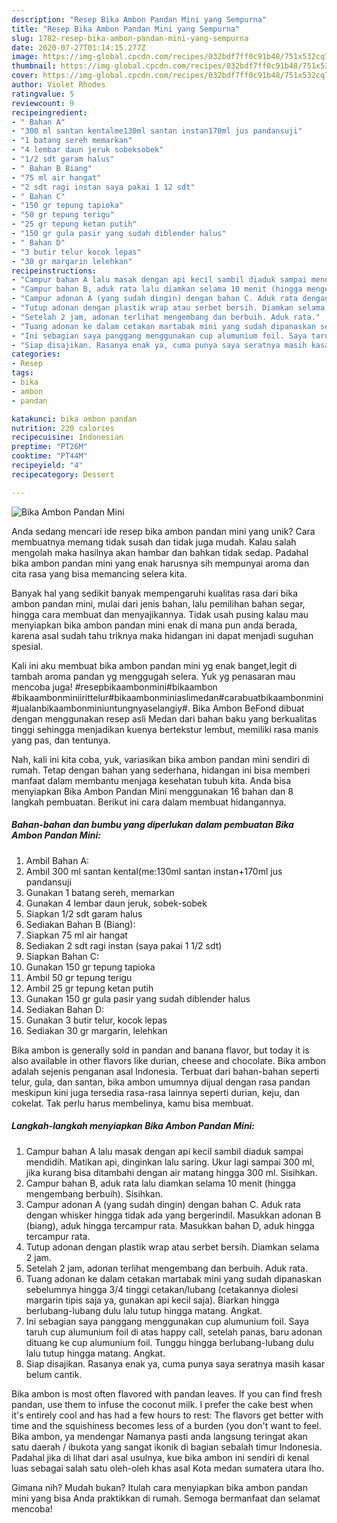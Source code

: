 ```yaml
---
description: "Resep Bika Ambon Pandan Mini yang Sempurna"
title: "Resep Bika Ambon Pandan Mini yang Sempurna"
slug: 1782-resep-bika-ambon-pandan-mini-yang-sempurna
date: 2020-07-27T01:14:15.277Z
image: https://img-global.cpcdn.com/recipes/032bdf7ff0c91b48/751x532cq70/bika-ambon-pandan-mini-foto-resep-utama.jpg
thumbnail: https://img-global.cpcdn.com/recipes/032bdf7ff0c91b48/751x532cq70/bika-ambon-pandan-mini-foto-resep-utama.jpg
cover: https://img-global.cpcdn.com/recipes/032bdf7ff0c91b48/751x532cq70/bika-ambon-pandan-mini-foto-resep-utama.jpg
author: Violet Rhodes
ratingvalue: 5
reviewcount: 9
recipeingredient:
- " Bahan A"
- "300 ml santan kentalme130ml santan instan170ml jus pandansuji"
- "1 batang sereh memarkan"
- "4 lembar daun jeruk sobeksobek"
- "1/2 sdt garam halus"
- " Bahan B Biang"
- "75 ml air hangat"
- "2 sdt ragi instan saya pakai 1 12 sdt"
- " Bahan C"
- "150 gr tepung tapioka"
- "50 gr tepung terigu"
- "25 gr tepung ketan putih"
- "150 gr gula pasir yang sudah diblender halus"
- " Bahan D"
- "3 butir telur kocok lepas"
- "30 gr margarin lelehkan"
recipeinstructions:
- "Campur bahan A lalu masak dengan api kecil sambil diaduk sampai mendidih. Matikan api, dinginkan lalu saring. Ukur lagi sampai 300 ml, jika kurang bisa ditambahi dengan air matang hingga 300 ml. Sisihkan."
- "Campur bahan B, aduk rata lalu diamkan selama 10 menit (hingga mengembang berbuih). Sisihkan."
- "Campur adonan A (yang sudah dingin) dengan bahan C. Aduk rata dengan whisker hingga tidak ada yang bergerindil. Masukkan adonan B (biang), aduk hingga tercampur rata. Masukkan bahan D, aduk hingga tercampur rata."
- "Tutup adonan dengan plastik wrap atau serbet bersih. Diamkan selama 2 jam."
- "Setelah 2 jam, adonan terlihat mengembang dan berbuih. Aduk rata."
- "Tuang adonan ke dalam cetakan martabak mini yang sudah dipanaskan sebelumnya hingga 3/4 tinggi cetakan/lubang (cetakannya diolesi margarin tipis saja ya, gunakan api kecil saja). Biarkan hingga berlubang-lubang dulu lalu tutup hingga matang. Angkat."
- "Ini sebagian saya panggang menggunakan cup alumunium foil. Saya taruh cup alumunium foil di atas happy call, setelah panas, baru adonan dituang ke cup alumunium foil. Tunggu hingga berlubang-lubang dulu lalu tutup hingga matang. Angkat."
- "Siap disajikan. Rasanya enak ya, cuma punya saya seratnya masih kasar belum cantik."
categories:
- Resep
tags:
- bika
- ambon
- pandan

katakunci: bika ambon pandan 
nutrition: 220 calories
recipecuisine: Indonesian
preptime: "PT26M"
cooktime: "PT44M"
recipeyield: "4"
recipecategory: Dessert

---
```



![Bika Ambon Pandan Mini](https://img-global.cpcdn.com/recipes/032bdf7ff0c91b48/751x532cq70/bika-ambon-pandan-mini-foto-resep-utama.jpg)

Anda sedang mencari ide resep bika ambon pandan mini yang unik? Cara membuatnya memang tidak susah dan tidak juga mudah. Kalau salah mengolah maka hasilnya akan hambar dan bahkan tidak sedap. Padahal bika ambon pandan mini yang enak harusnya sih mempunyai aroma dan cita rasa yang bisa memancing selera kita.

Banyak hal yang sedikit banyak mempengaruhi kualitas rasa dari bika ambon pandan mini, mulai dari jenis bahan, lalu pemilihan bahan segar, hingga cara membuat dan menyajikannya. Tidak usah pusing kalau mau menyiapkan bika ambon pandan mini enak di mana pun anda berada, karena asal sudah tahu triknya maka hidangan ini dapat menjadi suguhan spesial.

Kali ini aku membuat bika ambon pandan mini yg enak banget,legit di tambah aroma pandan yg menggugah selera. Yuk yg penasaran mau mencoba juga!  #resepbikaambonmini#bikaambon #bikaambonminiirittelur#bikaambonminiaslimedan#carabuatbikaambonmini#jualanbikaambonminiuntungnyaselangiy#. Bika Ambon BeFond dibuat dengan menggunakan resep asli Medan dari bahan baku yang berkualitas tinggi sehingga menjadikan kuenya bertekstur lembut, memiliki rasa manis yang pas, dan tentunya.


Nah, kali ini kita coba, yuk, variasikan bika ambon pandan mini sendiri di rumah. Tetap dengan bahan yang sederhana, hidangan ini bisa memberi manfaat dalam membantu menjaga kesehatan tubuh kita. Anda bisa menyiapkan Bika Ambon Pandan Mini menggunakan 16 bahan dan 8 langkah pembuatan. Berikut ini cara dalam membuat hidangannya.

<!--inarticleads1-->

##### Bahan-bahan dan bumbu yang diperlukan dalam pembuatan Bika Ambon Pandan Mini:

1. Ambil  Bahan A:
1. Ambil 300 ml santan kental(me:130ml santan instan+170ml jus pandansuji
1. Gunakan 1 batang sereh, memarkan
1. Gunakan 4 lembar daun jeruk, sobek-sobek
1. Siapkan 1/2 sdt garam halus
1. Sediakan  Bahan B (Biang):
1. Siapkan 75 ml air hangat
1. Sediakan 2 sdt ragi instan (saya pakai 1 1/2 sdt)
1. Siapkan  Bahan C:
1. Gunakan 150 gr tepung tapioka
1. Ambil 50 gr tepung terigu
1. Ambil 25 gr tepung ketan putih
1. Gunakan 150 gr gula pasir yang sudah diblender halus
1. Sediakan  Bahan D:
1. Gunakan 3 butir telur, kocok lepas
1. Sediakan 30 gr margarin, lelehkan


Bika ambon is generally sold in pandan and banana flavor, but today it is also available in other flavors like durian, cheese and chocolate. Bika ambon adalah sejenis penganan asal Indonesia. Terbuat dari bahan-bahan seperti telur, gula, dan santan, bika ambon umumnya dijual dengan rasa pandan meskipun kini juga tersedia rasa-rasa lainnya seperti durian, keju, dan cokelat. Tak perlu harus membelinya, kamu bisa membuat. 

<!--inarticleads2-->

##### Langkah-langkah menyiapkan Bika Ambon Pandan Mini:

1. Campur bahan A lalu masak dengan api kecil sambil diaduk sampai mendidih. Matikan api, dinginkan lalu saring. Ukur lagi sampai 300 ml, jika kurang bisa ditambahi dengan air matang hingga 300 ml. Sisihkan.
1. Campur bahan B, aduk rata lalu diamkan selama 10 menit (hingga mengembang berbuih). Sisihkan.
1. Campur adonan A (yang sudah dingin) dengan bahan C. Aduk rata dengan whisker hingga tidak ada yang bergerindil. Masukkan adonan B (biang), aduk hingga tercampur rata. Masukkan bahan D, aduk hingga tercampur rata.
1. Tutup adonan dengan plastik wrap atau serbet bersih. Diamkan selama 2 jam.
1. Setelah 2 jam, adonan terlihat mengembang dan berbuih. Aduk rata.
1. Tuang adonan ke dalam cetakan martabak mini yang sudah dipanaskan sebelumnya hingga 3/4 tinggi cetakan/lubang (cetakannya diolesi margarin tipis saja ya, gunakan api kecil saja). Biarkan hingga berlubang-lubang dulu lalu tutup hingga matang. Angkat.
1. Ini sebagian saya panggang menggunakan cup alumunium foil. Saya taruh cup alumunium foil di atas happy call, setelah panas, baru adonan dituang ke cup alumunium foil. Tunggu hingga berlubang-lubang dulu lalu tutup hingga matang. Angkat.
1. Siap disajikan. Rasanya enak ya, cuma punya saya seratnya masih kasar belum cantik.


Bika ambon is most often flavored with pandan leaves. If you can find fresh pandan, use them to infuse the coconut milk. I prefer the cake best when it&#39;s entirely cool and has had a few hours to rest: The flavors get better with time and the squishiness becomes less of a burden (you don&#39;t want to feel. Bika ambon, ya mendengar Namanya pasti anda langsung teringat akan satu daerah / ibukota yang sangat ikonik di bagian sebalah timur Indonesia. Padahal jika di lihat dari asal usulnya, kue bika ambon ini sendiri di kenal luas sebagai salah satu oleh-oleh khas asal Kota medan sumatera utara lho. 

Gimana nih? Mudah bukan? Itulah cara menyiapkan bika ambon pandan mini yang bisa Anda praktikkan di rumah. Semoga bermanfaat dan selamat mencoba!
